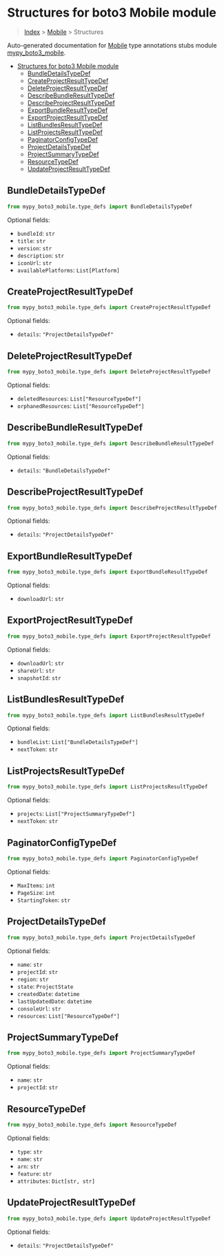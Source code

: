 # Structures for boto3 Mobile module

> [Index](../index.md) > [Mobile](./index.md) > Structures

Auto-generated documentation for [Mobile](https://boto3.amazonaws.com/v1/documentation/api/latest/reference/services/mobile.html#Mobile)
type annotations stubs module [mypy_boto3_mobile](https://pypi.org/project/mypy-boto3-mobile/).

- [Structures for boto3 Mobile module](#structures-for-boto3-mobile-module)
  - [BundleDetailsTypeDef](#bundledetailstypedef)
  - [CreateProjectResultTypeDef](#createprojectresulttypedef)
  - [DeleteProjectResultTypeDef](#deleteprojectresulttypedef)
  - [DescribeBundleResultTypeDef](#describebundleresulttypedef)
  - [DescribeProjectResultTypeDef](#describeprojectresulttypedef)
  - [ExportBundleResultTypeDef](#exportbundleresulttypedef)
  - [ExportProjectResultTypeDef](#exportprojectresulttypedef)
  - [ListBundlesResultTypeDef](#listbundlesresulttypedef)
  - [ListProjectsResultTypeDef](#listprojectsresulttypedef)
  - [PaginatorConfigTypeDef](#paginatorconfigtypedef)
  - [ProjectDetailsTypeDef](#projectdetailstypedef)
  - [ProjectSummaryTypeDef](#projectsummarytypedef)
  - [ResourceTypeDef](#resourcetypedef)
  - [UpdateProjectResultTypeDef](#updateprojectresulttypedef)

## BundleDetailsTypeDef

```python
from mypy_boto3_mobile.type_defs import BundleDetailsTypeDef
```




Optional fields:
- `bundleId`: `str`
- `title`: `str`
- `version`: `str`
- `description`: `str`
- `iconUrl`: `str`
- `availablePlatforms`: `List[Platform]`


## CreateProjectResultTypeDef

```python
from mypy_boto3_mobile.type_defs import CreateProjectResultTypeDef
```




Optional fields:
- `details`: `"ProjectDetailsTypeDef"`


## DeleteProjectResultTypeDef

```python
from mypy_boto3_mobile.type_defs import DeleteProjectResultTypeDef
```




Optional fields:
- `deletedResources`: `List["ResourceTypeDef"]`
- `orphanedResources`: `List["ResourceTypeDef"]`


## DescribeBundleResultTypeDef

```python
from mypy_boto3_mobile.type_defs import DescribeBundleResultTypeDef
```




Optional fields:
- `details`: `"BundleDetailsTypeDef"`


## DescribeProjectResultTypeDef

```python
from mypy_boto3_mobile.type_defs import DescribeProjectResultTypeDef
```




Optional fields:
- `details`: `"ProjectDetailsTypeDef"`


## ExportBundleResultTypeDef

```python
from mypy_boto3_mobile.type_defs import ExportBundleResultTypeDef
```




Optional fields:
- `downloadUrl`: `str`


## ExportProjectResultTypeDef

```python
from mypy_boto3_mobile.type_defs import ExportProjectResultTypeDef
```




Optional fields:
- `downloadUrl`: `str`
- `shareUrl`: `str`
- `snapshotId`: `str`


## ListBundlesResultTypeDef

```python
from mypy_boto3_mobile.type_defs import ListBundlesResultTypeDef
```




Optional fields:
- `bundleList`: `List["BundleDetailsTypeDef"]`
- `nextToken`: `str`


## ListProjectsResultTypeDef

```python
from mypy_boto3_mobile.type_defs import ListProjectsResultTypeDef
```




Optional fields:
- `projects`: `List["ProjectSummaryTypeDef"]`
- `nextToken`: `str`


## PaginatorConfigTypeDef

```python
from mypy_boto3_mobile.type_defs import PaginatorConfigTypeDef
```




Optional fields:
- `MaxItems`: `int`
- `PageSize`: `int`
- `StartingToken`: `str`


## ProjectDetailsTypeDef

```python
from mypy_boto3_mobile.type_defs import ProjectDetailsTypeDef
```




Optional fields:
- `name`: `str`
- `projectId`: `str`
- `region`: `str`
- `state`: `ProjectState`
- `createdDate`: `datetime`
- `lastUpdatedDate`: `datetime`
- `consoleUrl`: `str`
- `resources`: `List["ResourceTypeDef"]`


## ProjectSummaryTypeDef

```python
from mypy_boto3_mobile.type_defs import ProjectSummaryTypeDef
```




Optional fields:
- `name`: `str`
- `projectId`: `str`


## ResourceTypeDef

```python
from mypy_boto3_mobile.type_defs import ResourceTypeDef
```




Optional fields:
- `type`: `str`
- `name`: `str`
- `arn`: `str`
- `feature`: `str`
- `attributes`: `Dict[str, str]`


## UpdateProjectResultTypeDef

```python
from mypy_boto3_mobile.type_defs import UpdateProjectResultTypeDef
```




Optional fields:
- `details`: `"ProjectDetailsTypeDef"`

